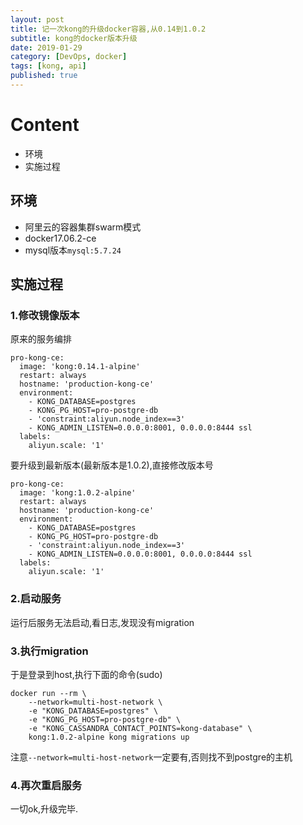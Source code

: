 ```yaml
---
layout: post
title: 记一次kong的升级docker容器,从0.14到1.0.2
subtitle: kong的docker版本升级
date: 2019-01-29
category: [DevOps, docker]
tags: [kong, api]
published: true
---
```



# Content

* 环境
* 实施过程


## 环境

* 阿里云的容器集群swarm模式
* docker17.06.2-ce	
* mysql版本`mysql:5.7.24`


## 实施过程


### 1.修改镜像版本

原来的服务编排

```
pro-kong-ce:
  image: 'kong:0.14.1-alpine'
  restart: always
  hostname: 'production-kong-ce'
  environment:
    - KONG_DATABASE=postgres
    - KONG_PG_HOST=pro-postgre-db
    - 'constraint:aliyun.node_index==3'
    - KONG_ADMIN_LISTEN=0.0.0.0:8001, 0.0.0.0:8444 ssl
  labels:
    aliyun.scale: '1'
```

要升级到最新版本(最新版本是1.0.2),直接修改版本号

```
pro-kong-ce:
  image: 'kong:1.0.2-alpine'
  restart: always
  hostname: 'production-kong-ce'
  environment:
    - KONG_DATABASE=postgres
    - KONG_PG_HOST=pro-postgre-db
    - 'constraint:aliyun.node_index==3'
    - KONG_ADMIN_LISTEN=0.0.0.0:8001, 0.0.0.0:8444 ssl
  labels:
    aliyun.scale: '1'
```

### 2.启动服务

运行后服务无法启动,看日志,发现没有migration


### 3.执行migration


于是登录到host,执行下面的命令(sudo)

```
docker run --rm \
    --network=multi-host-network \
    -e "KONG_DATABASE=postgres" \
    -e "KONG_PG_HOST=pro-postgre-db" \
    -e "KONG_CASSANDRA_CONTACT_POINTS=kong-database" \
    kong:1.0.2-alpine kong migrations up
```

注意`--network=multi-host-network`一定要有,否则找不到postgre的主机

### 4.再次重启服务

一切ok,升级完毕.